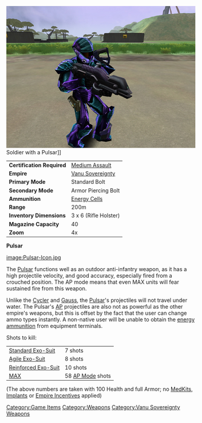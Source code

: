 ![](images/PSScreenShot0290.jpg "fig:PSScreenShot0290.jpg") Soldier with a
Pulsar\]\]

|                            |                                                    |
| -------------------------- | -------------------------------------------------- |
| **Certification Required** | [Medium Assault](Medium_Assault.md "wikilink")     |
| **Empire**                 | [Vanu Sovereignty](Vanu_Sovereignty.md "wikilink") |
| **Primary Mode**           | Standard Bolt                                      |
| **Secondary Mode**         | Armor Piercing Bolt                                |
| **Ammunition**             | [Energy Cells](Energy_Cell.md "wikilink")          |
| **Range**                  | 200m                                               |
| **Inventory Dimensions**   | 3 x 6 (Rifle Holster)                              |
| **Magazine Capacity**      | 40                                                 |
| **Zoom**                   | 4x                                                 |

**Pulsar**

[image:Pulsar-Icon.jpg](image:Pulsar.$1.md.jpg "wikilink")

The [Pulsar](Pulsar.md "wikilink") functions well as an outdoor
anti-infantry weapon, as it has a high projectile velocity, and good
accuracy, especially fired from a crouched position. The AP mode means
that even MAX units will fear sustained fire from this weapon.

Unlike the [Cycler](Cycler.md "wikilink") and [Gauss](Gauss.md "wikilink"),
the [Pulsar](Pulsar.md "wikilink")'s projectiles will not travel under
water. The Pulsar's [AP](Armor_Piercing.md "wikilink") projectiles are also
not as powerful as the other empire's weapons, but this is offset by the
fact that the user can change ammo types instantly. A non-native user
will be unable to obtain the [energy ammunition](Energy_Cell.md "wikilink")
from equipment terminals.

Shots to kill:

|                                                        |                                                  |
| ------------------------------------------------------ | ------------------------------------------------ |
| [Standard Exo-Suit](Standard_Exo.$1.md "wikilink")     | 7 shots                                          |
| [Agile Exo-Suit](Agile_Exo.$1.md "wikilink")           | 8 shots                                          |
| [Reinforced Exo-Suit](Reinforced_Exo.$1.md "wikilink") | 10 shots                                         |
| [MAX](MAX.md "wikilink")                               | 58 [AP Mode](Armor_Piercing.md "wikilink") shots |

(The above numbers are taken with 100 Health and full Armor; no
[MedKits](MedKit.md "wikilink"), [Implants](Implants.md "wikilink") or [Empire
Incentives](Empire_Incentives.md "wikilink") applied)

[Category:Game Items](Category:Game_Items.md "wikilink")
[Category:Weapons](Category:Weapons.md "wikilink") [Category:Vanu
Sovereignty Weapons](Category:Vanu_Sovereignty_Weapons.md "wikilink")
